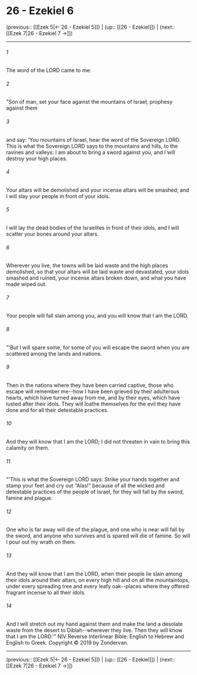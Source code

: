 # 26 - Ezekiel 6

(previous:: [[Ezek 5|← 26 - Ezekiel 5]]) | (up:: [[26 - Ezekiel]]) | (next:: [[Ezek 7|26 - Ezekiel 7 →]])

***


###### 1 
The word of the LORD came to me: 

###### 2 
"Son of man, set your face against the mountains of Israel; prophesy against them 

###### 3 
and say: 'You mountains of Israel, hear the word of the Sovereign LORD. This is what the Sovereign LORD says to the mountains and hills, to the ravines and valleys: I am about to bring a sword against you, and I will destroy your high places. 

###### 4 
Your altars will be demolished and your incense altars will be smashed; and I will slay your people in front of your idols. 

###### 5 
I will lay the dead bodies of the Israelites in front of their idols, and I will scatter your bones around your altars. 

###### 6 
Wherever you live, the towns will be laid waste and the high places demolished, so that your altars will be laid waste and devastated, your idols smashed and ruined, your incense altars broken down, and what you have made wiped out. 

###### 7 
Your people will fall slain among you, and you will know that I am the LORD. 

###### 8 
"'But I will spare some, for some of you will escape the sword when you are scattered among the lands and nations. 

###### 9 
Then in the nations where they have been carried captive, those who escape will remember me--how I have been grieved by their adulterous hearts, which have turned away from me, and by their eyes, which have lusted after their idols. They will loathe themselves for the evil they have done and for all their detestable practices. 

###### 10 
And they will know that I am the LORD; I did not threaten in vain to bring this calamity on them. 

###### 11 
"'This is what the Sovereign LORD says: Strike your hands together and stamp your feet and cry out "Alas!" because of all the wicked and detestable practices of the people of Israel, for they will fall by the sword, famine and plague. 

###### 12 
One who is far away will die of the plague, and one who is near will fall by the sword, and anyone who survives and is spared will die of famine. So will I pour out my wrath on them. 

###### 13 
And they will know that I am the LORD, when their people lie slain among their idols around their altars, on every high hill and on all the mountaintops, under every spreading tree and every leafy oak--places where they offered fragrant incense to all their idols. 

###### 14 
And I will stretch out my hand against them and make the land a desolate waste from the desert to Diblah--wherever they live. Then they will know that I am the LORD.'" NIV Reverse Interlinear Bible: English to Hebrew and English to Greek. Copyright © 2019 by Zondervan.

***

(previous:: [[Ezek 5|← 26 - Ezekiel 5]]) | (up:: [[26 - Ezekiel]]) | (next:: [[Ezek 7|26 - Ezekiel 7 →]])
